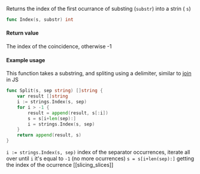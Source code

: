 
Returns the index of the first ocurrance of substing (`substr`) into a strin ( `s`)
```go
func Index(s, substr) int
```
#### Return value
The index of the coincidence, otherwise -1

#### Example usage
This function takes a substring, and spliting using a delimiter, similar to [join](https://developer.mozilla.org/en-US/docs/Web/JavaScript/Reference/Global_Objects/Array/join) in JS
```go
func Split(s, sep string) []string {  
    var result []string  
    i := strings.Index(s, sep)  
    for i > -1 {  
        result = append(result, s[:i])  
        s = s[i+len(sep):]  
        i = strings.Index(s, sep)  
    }  
    return append(result, s)  
}
```
`i := strings.Index(s, sep)` index of the separator occurrences, iterate all over until `i` it's equal to `-1` (no more ocurrences)
`s = s[i+len(sep):]` getting the index of the ocurrence [[slicing_slices]]  